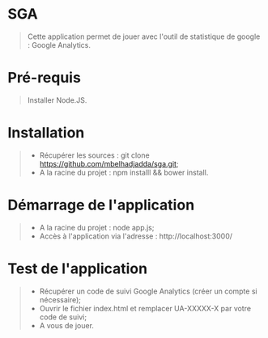 SGA
=======

> Cette application permet de jouer avec l'outil de statistique de google : Google Analytics.

Pré-requis
=======

> Installer Node.JS.

Installation
=======

> - Récupérer les sources : git clone https://github.com/mbelhadjadda/sga.git;
> - A la racine du projet : npm installl && bower install.


Démarrage de l'application
=======

> - A la racine du projet : node app.js;
> - Accès à l'application via l'adresse : http://localhost:3000/


Test de l'application
=======

> - Récupérer un code de suivi Google Analytics (créer un compte si nécessaire);
> - Ouvrir le fichier index.html et remplacer UA-XXXXX-X par votre code de suivi;
> - A vous de jouer.
